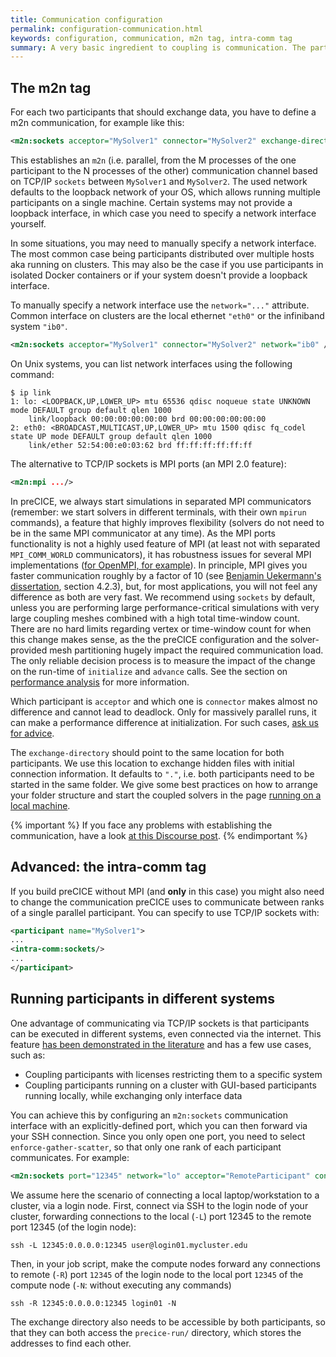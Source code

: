 ```yaml
---
title: Communication configuration
permalink: configuration-communication.html
keywords: configuration, communication, m2n tag, intra-comm tag
summary: A very basic ingredient to coupling is communication. The participants you want to couple need to be able to communicate data. On this page, we explain how communication between participants can be configured. 
---
```


## The m2n tag

For each two participants that should exchange data, you have to define a m2n communication, for example like this:

```xml
<m2n:sockets acceptor="MySolver1" connector="MySolver2" exchange-directory="../"/>
```

This establishes an `m2n` (i.e. parallel, from the M processes of the one participant to the N processes of the other) communication channel based on TCP/IP `sockets` between `MySolver1` and `MySolver2`.
The used network defaults to the loopback network of your OS, which allows running multiple participants on a single machine.
Certain systems may not provide a loopback interface, in which case you need to specify a network interface yourself.

In some situations, you may need to manually specify a network interface.
The most common case being participants distributed over multiple hosts aka running on clusters.
This may also be the case if you use participants in isolated Docker containers or if your system doesn't provide a loopback interface.

To manually specify a network interface use the `network="..."` attribute.
Common interface on clusters are the local ethernet `"eth0"` or the infiniband system `"ib0"`.

```xml
<m2n:sockets acceptor="MySolver1" connector="MySolver2" network="ib0" />
```

On Unix systems, you can list network interfaces using the following command:

```console
$ ip link
1: lo: <LOOPBACK,UP,LOWER_UP> mtu 65536 qdisc noqueue state UNKNOWN mode DEFAULT group default qlen 1000
    link/loopback 00:00:00:00:00:00 brd 00:00:00:00:00:00
2: eth0: <BROADCAST,MULTICAST,UP,LOWER_UP> mtu 1500 qdisc fq_codel state UP mode DEFAULT group default qlen 1000
    link/ether 52:54:00:e0:03:62 brd ff:ff:ff:ff:ff:ff
```

The alternative to TCP/IP sockets is MPI ports (an MPI 2.0 feature):

```xml
<m2n:mpi .../>
```

In preCICE, we always start simulations in separated MPI communicators (remember: we start solvers in different terminals, with their own `mpirun` commands), a feature that highly improves flexibility (solvers do not need to be in the same MPI communicator at any time). As the MPI ports functionality is not a highly used feature of MPI (at least not with separated `MPI_COMM_WORLD` communicators), it has robustness issues for several MPI implementations ([for OpenMPI, for example](https://github.com/precice/precice/issues/746)). In principle, MPI gives you faster communication roughly by a factor of 10 (see [Benjamin Uekermann's dissertation](https://mediatum.ub.tum.de/doc/1320661/document.pdf), section 4.2.3), but, for most applications, you will not feel any difference as both are very fast. We recommend using `sockets` by default, unless you are performing large performance-critical simulations with very large coupling meshes combined with a high total time-window count.
There are no hard limits regarding vertex or time-window count for when this change makes sense, as the the preCICE configuration and the solver-provided mesh partitioning hugely impact the required communication load. The only reliable decision process is to measure the impact of the change on the run-time of `initialize` and `advance` calls. See the section on [performance analysis](tooling-performance-analysis) for more information.

Which participant is `acceptor` and which one is `connector` makes almost no difference and cannot lead to deadlock. Only for massively parallel runs, it can make a performance difference at initialization. For such cases, [ask us for advice](https://precice.discourse.group/new-topic).

The `exchange-directory` should point to the same location for both participants. We use this location to exchange hidden files with initial connection information. It defaults to `"."`, i.e. both participants need to be started in the same folder. We give some best practices on how to arrange your folder structure and start the coupled solvers in the page [running on a local machine](running-simple.html).

{% important %}
If you face any problems with establishing the communication, have a look [at this Discourse post](https://precice.discourse.group/t/help-the-participants-are-not-finding-each-other/646/2).
{% endimportant %}

## Advanced: the intra-comm tag

If you build preCICE without MPI (and **only** in this case) you might also need to change the communication preCICE uses to communicate between ranks of a single parallel participant. You can specify to use TCP/IP sockets with:

```xml
<participant name="MySolver1"> 
...
<intra-comm:sockets/>   
...
</participant>
```

## Running participants in different systems

One advantage of communicating via TCP/IP sockets is that participants can be executed in different systems, even connected via the internet. This feature [has been demonstrated in the literature](https://doi.org/10.1007/978-3-031-40843-4_42) and has a few use cases, such as:

- Coupling participants with licenses restricting them to a specific system
- Coupling participants running on a cluster with GUI-based participants running locally, while exchanging only interface data

You can achieve this by configuring an `m2n:sockets` communication interface with an explicitly-defined port, which you can then forward via your SSH connection. Since you only open one port, you need to select `enforce-gather-scatter`, so that only one rank of each participant communicates. For example:

```xml
<m2n:sockets port="12345" network="lo" acceptor="RemoteParticipant" connector="LocalParticipant" exchange-directory=".." enforce-gather-scatter="1"/>
```

We assume here the scenario of connecting a local laptop/workstation to a cluster, via a login node. First, connect via SSH to the login node of your cluster, forwarding connections to the local (`-L`) port 12345 to the remote port 12345 (of the login node):

```shell
ssh -L 12345:0.0.0.0:12345 user@login01.mycluster.edu
```

Then, in your job script, make the compute nodes forward any connections to remote (`-R`) port `12345` of the login node to the local port `12345` of the compute node (`-N`: without executing any commands)

```shell
ssh -R 12345:0.0.0.0:12345 login01 -N
```

The exchange directory also needs to be accessible by both participants, so that they can both access the `precice-run/` directory, which stores the addresses to find each other.
